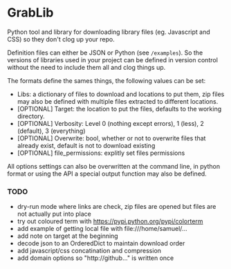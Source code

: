 GrabLib
=======

Python tool and library for downloading library files (eg. Javascript and CSS) so they don't clog up your repo.

Definition files can either be JSON or Python (see `/examples`). So the versions of libraries used in your project can be defined in version control without the need to include them all and clog things up.

The formats define the sames things, the following values can be set:
* Libs: a dictionary of files to download and locations to put them, zip files may also be defined with multiple files extracted to different locations.
* [OPTIONAL] Target: the location to put the files, defaults to the working directory.
* [OPTIONAL] Verbosity: Level 0 (nothing except errors), 1 (less),  2 (default), 3 (everything)
* [OPTIONAL] Overwrite: bool, whether or not to overwrite files that already exist, default is not to download existing
* [OPTIONAL] file_permissions: explitly set files permissions

All options settings can also be overwritten at the command line, in python format or using the API a special output function may also be defined.

### TODO

* dry-run mode where links are check, zip files are opened but files are not actually put into place
* try out coloured term with https://pypi.python.org/pypi/colorterm
* add example of getting local file with file:///home/samuel/...
* add note on target at the beginning
* decode json to an OrderedDict to maintain download order
* add javascript/css concatination and compression
* add domain options so "http://github..." is written once
